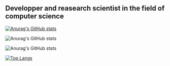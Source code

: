 
## Developper and reasearch scientist in the field of computer science

[![Anurag's GitHub stats](https://github-readme-stats.vercel.app/api?username=bizarout)](https://github.com/bizarout/github-readme-stats)

![Anurag's GitHub stats](https://github-readme-stats.vercel.app/api?username=anuraghazra&show_icons=true)

![Anurag's GitHub stats](https://github-readme-stats.vercel.app/api?username=anuraghazra&show_icons=true&theme=radical)


[![Top Langs](https://github-readme-stats.vercel.app/api/top-langs/?username=bizarout)](https://github.com/bizarout/github-readme-stats)


